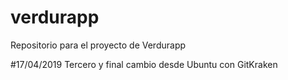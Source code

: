 # verdurapp
Repositorio para el proyecto de Verdurapp

#17/04/2019
Tercero y final cambio desde Ubuntu con GitKraken
